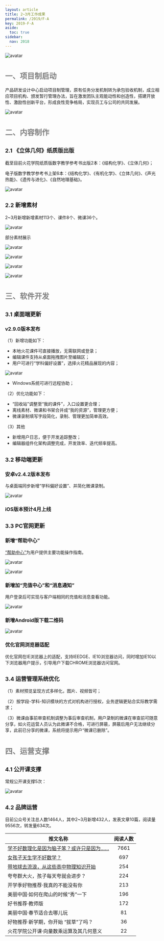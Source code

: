 ```yaml
---
layout: article
title: 2~3月工作成果
permalink: /2019/F-A
key: 2019-F-A
aside:
  toc: true
sidebar:
  nav: 2018
---
```


<bro/><bro/>

![avatar](images/20190390.png)

# <font size="5" color="gray">一、项目制启动</font>

产品研发设计中心启动项目制管理，原有任务分发机制转为承包验收机制，成立相应项目机构、颁发暂行管理办法，旨在激发团队主观能动性和创造性，搭建开放性、激励性创新平台，形成良性竞争格局，实现员工与公司的共同发展。

![avatar](images/20190391.png)

# <font size="5" color="gray">二、内容制作</font>

## <font size="4" >2.1 《立体几何》纸质版出版</font>

截至目前火花学院纸质版数字教学参考书出版2本：《结构化学》、《立体几何》；

电子版数字教学参考书上架6本：《结构化学》、《有机化学》、《立体几何》、《声光热能》、《遗传与进化》、《自然地理基础》。

![avatar](images/20190301.png)

## <font size="4" >2.2 新增素材</font>

2~3月新增新增素材113个、课件8个、微课36个。

![avatar](images/20190309.png)

部分素材展示

![avatar](images/20190311.png)

![avatar](images/20190312.png)

![avatar](images/20190313.png)

![avatar](images/20190314.png)

# <font size="5" color="gray">三、软件开发</font>

## <font size="4" >3.1 桌面端更新</font>

### <font size="3" >v2.9.0版本发布</font>

（1）新增功能如下：

- 本地火花课件可直接播放，无需联网或登录；  
- 编辑课件支持从桌面拖拽图片至编辑区；
- 用户可进行“学科偏好设置”，选择火花精品展现的内容；

![avatar](images/20190316.png)

- Windows系统可进行远程协助；

（2）优化功能如下：
- “回收站”调整至“我的课件”，入口设置更合理；
- 离线素材、微课和书架合并成“我的资源”，管理更方便；
- 微课录制填写字段简化，录制、管理更加简单高效。

（3）其他
- 新增用户日志，便于开发追踪整改；
- 编辑器组件化架构调整完成，开发效率、迭代频率提高。

## <font size="4" >3.2 移动端更新</font>

### <font size="3" >安卓v2.4.2版本发布</font>
  
与桌面端同步新增“学科偏好设置”、并简化微课录制。

![avatar](images/20190315.png)

### <font size="3" >iOS版本预计4月上线</font>

## <font size="4" >3.3 PC官网更新</font>

### <font size="3" >新增“帮助中心”</font>

[“帮助中心”](https://prod.huohuaschool.com/help/index.html)为用户提供主要功能操作指南。

![avatar](images/20190320.png)

![avatar](images/20190321.png)

### <font size="3" >新增加“充值中心”和“消息通知”</font>

用户登录后可实现与客户端相同的充值和消息查看功能。

![avatar](images/20190324.png)

### <font size="3" >新增Android版下载二维码</font>

![avatar](images/20190325.png)

### <font size="3" >优化官网浏览器适配</font>

优化官网在IE浏览器上的适配，支持IEEDGE、IE10浏览器访问，同时增加IE10以下浏览器用户提示，引导用户下载CHROME浏览器访问官网。

## <font size="4" >3.4 运营管理系统优化</font>

（1）素材预览呈现方式多样化，图片、视频皆可；

（2）按学段-学科-知识模块的方式对机构进行授权，业务逻辑更贴合实际教学需求；

（3）微课由事前审查机制调整为事后审查机制，用户录制的微课在审查前可随意分享，如火花运营人员认为此微课不合格，可进行屏蔽，屏蔽后用户无法继续分享，此前已分享的微课，系统将提示用户“微课已删除”。

# <font size="5" color="gray">四、运营支撑</font>

## <font size="4" >4.1 公开课支撑</font>

常规公开课支撑5次：

![avatar](images/20190331.png)

## <font size="4" >4.2 品牌运营</font>

目前公众号关注总人数1464人，其中2~3月新增432人，发表文章10篇，阅读量9556次，转发量634次。

| 推文名称 |  阅读人数  | 
|-------------|:------:|
[学不好数理化是因为脑子笨？或许只是因为……](https://mp.weixin.qq.com/s/WL6vqBW2r5MzBz2uWZyqVA)|	7661|
|[女孩子天生学不好数学？](https://mp.weixin.qq.com/s/FYKOmpTI0_S3KHt7N0vdlw)|	697|
|[带地球去流浪，从这些高中物理知识开始](https://mp.weixin.qq.com/s/z3F4Pc7qpVt0EhGf5BO4kA)|	254|
|夸夸群大火，孩子每天夸就会进步？|	224|
|开学季好物推荐·我真的不能没有你|	213|
|美丽中国·如何在爬山的时候“秀”一下|	196|
|好书推荐·教师版	|172|
|美丽中国·春节适合去哪儿玩|	81|
|好物推荐·新学期，你开始 “拔草”了吗？|	36|
|火花学院公开课·向量数乘运算及其几何意义|	22|

